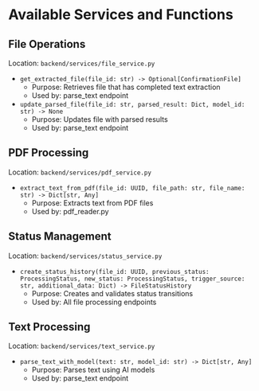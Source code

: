 # Available Services and Functions

## File Operations
Location: `backend/services/file_service.py`
- `get_extracted_file(file_id: str) -> Optional[ConfirmationFile]`
  - Purpose: Retrieves file that has completed text extraction
  - Used by: parse_text endpoint
- `update_parsed_file(file_id: str, parsed_result: Dict, model_id: str) -> None`
  - Purpose: Updates file with parsed results
  - Used by: parse_text endpoint

## PDF Processing
Location: `backend/services/pdf_service.py`
- `extract_text_from_pdf(file_id: UUID, file_path: str, file_name: str) -> Dict[str, Any]`
  - Purpose: Extracts text from PDF files
  - Used by: pdf_reader.py

## Status Management
Location: `backend/services/status_service.py`
- `create_status_history(file_id: UUID, previous_status: ProcessingStatus, new_status: ProcessingStatus, trigger_source: str, additional_data: Dict) -> FileStatusHistory`
  - Purpose: Creates and validates status transitions
  - Used by: All file processing endpoints

## Text Processing
Location: `backend/services/text_service.py`
- `parse_text_with_model(text: str, model_id: str) -> Dict[str, Any]`
  - Purpose: Parses text using AI models
  - Used by: parse_text endpoint 